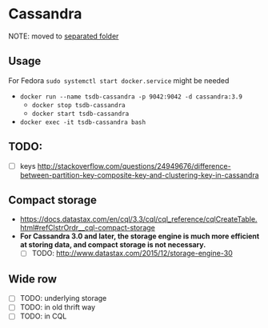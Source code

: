 # Cassandra

NOTE: moved to [separated folder](cassandra)

## Usage

For Fedora `sudo systemctl start docker.service` might be needed

- `docker run --name tsdb-cassandra -p 9042:9042 -d cassandra:3.9`
  - `docker stop tsdb-cassandra`
  - `docker start tsdb-cassandra`
- `docker exec -it tsdb-cassandra bash`

## TODO:

- [ ] keys http://stackoverflow.com/questions/24949676/difference-between-partition-key-composite-key-and-clustering-key-in-cassandra

## Compact storage

- https://docs.datastax.com/en/cql/3.3/cql/cql_reference/cqlCreateTable.html#refClstrOrdr__cql-compact-storage
- **For Cassandra 3.0 and later, the storage engine is much more efficient at storing data, and compact storage is not necessary.**
  - [ ] TODO: http://www.datastax.com/2015/12/storage-engine-30

## Wide row

- [ ] TODO: underlying storage
- [ ] TODO: in old thrift way
- [ ] TODO: in CQL
